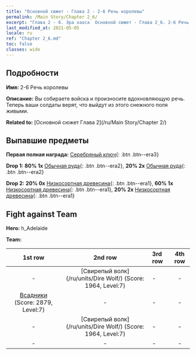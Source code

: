 ```yaml
---
title: "Основной сюжет - Глава 2 - 2-6 Речь королевы"
permalink: /Main Story/Chapter 2_6/
excerpt: "Глава 2 - 6. Эра хаоса  Основной сюжет - Глава 2_6. 2-6 Речь королевы"
last_modified_at: 2021-05-05
locale: ru
ref: "Chapter 2_6.md"
toc: false
classes: wide
---
```


## Подробности

 **Имя:** 2-6 Речь королевы

 **Описание:** Вы собираете войска и произносите вдохновляющую речь. Теперь ваши солдаты верят, что выйдут из этого снежного поля живыми.

 **Related to:** [Основной сюжет Глава 2](/ru/Main Story/Chapter 2/)

## Выпавшие предметы

 **Первая полная награда:** [Серебряный ключ](/ItemsRU/con_693/){: .btn .btn--era3}

 **Drop 1:** **80% 1x** [Обычная руда](/ItemsRU/mat_6/){: .btn .btn--era2}, **20% 2x** [Обычная руда](/ItemsRU/mat_6/){: .btn .btn--era2}

 **Drop 2:** **20% 0x** [Низкосортная древесина](/ItemsRU/mat_1/){: .btn .btn--era1}, **60% 1x** [Низкосортная древесина](/ItemsRU/mat_1/){: .btn .btn--era1}, **20% 2x** [Низкосортная древесина](/ItemsRU/mat_1/){: .btn .btn--era1}


## Fight against Team
 **Hero:** h_Adelaide

 **Team:**


  | 1st row | 2nd row | 3rd row | 4th row |
  |:----:|:----:|:----|:----:|
  | - | [Свирепый волк](/ru/units/Dire Wolf/) (Score: 1964, Level:7)  | - | - |
  | [Всадники](/ru/units/Cavalier/) (Score: 2879, Level:7)  | - | - | - |
  | - | [Свирепый волк](/ru/units/Dire Wolf/) (Score: 1964, Level:7)  | - | - |
  | - | - | - | - |


